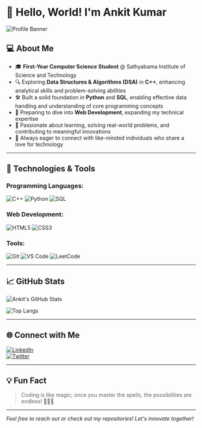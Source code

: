 # 👋 Hello, World! I'm **Ankit Kumar**  

![Profile Banner](https://via.placeholder.com/1000x200.png?text=Welcome+to+My+GitHub+Profile!)

## 💻 About Me

- 🎓 **First-Year Computer Science Student** @ Sathyabama Institute of Science and Technology
- 🔍 Exploring **Data Structures & Algorithms (DSA)** in **C++**, enhancing analytical skills and problem-solving abilities
- 🛠️ Built a solid foundation in **Python** and **SQL**, enabling effective data handling and understanding of core programming concepts
- 🌱 Preparing to dive into **Web Development**, expanding my technical expertise
- 🚀 Passionate about learning, solving real-world problems, and contributing to meaningful innovations
- 🤝 Always eager to connect with like-minded individuals who share a love for technology

---

## 🚀 Technologies & Tools

### Programming Languages:
![C++](https://img.shields.io/badge/C++-00599C?style=for-the-badge&logo=cplusplus&logoColor=white)
![Python](https://img.shields.io/badge/Python-3776AB?style=for-the-badge&logo=python&logoColor=white)
![SQL](https://img.shields.io/badge/SQL-336791?style=for-the-badge&logo=postgresql&logoColor=white)

### Web Development:
![HTML5](https://img.shields.io/badge/HTML5-E34F26?style=for-the-badge&logo=html5&logoColor=white)
![CSS3](https://img.shields.io/badge/CSS3-1572B6?style=for-the-badge&logo=css3&logoColor=white)

### Tools:
![Git](https://img.shields.io/badge/Git-F05032?style=for-the-badge&logo=git&logoColor=white)
![VS Code](https://img.shields.io/badge/VS%20Code-0078D4?style=for-the-badge&logo=visualstudiocode&logoColor=white)
![LeetCode](https://img.shields.io/badge/LeetCode-FFA116?style=for-the-badge&logo=leetcode&logoColor=black)

---

## 📈 GitHub Stats

![Ankit's GitHub Stats](https://github-readme-stats.vercel.app/api?username=ankit-kumar&show_icons=true&theme=radical)

![Top Langs](https://github-readme-stats.vercel.app/api/top-langs/?username=ankit-kumar&layout=compact&theme=radical)

---

## 🌐 Connect with Me

[![LinkedIn](https://img.shields.io/badge/LinkedIn-0077B5?style=for-the-badge&logo=linkedin&logoColor=white)](https://linkedin.com/in/ankit-kumar)  
[![Twitter](https://img.shields.io/badge/Twitter-1DA1F2?style=for-the-badge&logo=twitter&logoColor=white)](https://twitter.com/ankitkumar)

---

## 💡 Fun Fact

> Coding is like magic; once you master the spells, the possibilities are endless! 🧙‍♂️✨

---

*Feel free to reach out or check out my repositories! Let's innovate together!*
